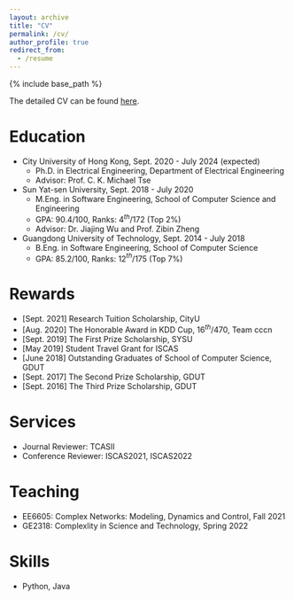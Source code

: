 ```yaml
---
layout: archive
title: "CV"
permalink: /cv/
author_profile: true
redirect_from:
  - /resume
---
```


{% include base_path %}

The detailed CV can be found [here]().

Education
======

* City University of Hong Kong,  Sept. 2020 - July 2024 (expected)
  * Ph.D. in Electrical Engineering, Department of Electrical Engineering
  * Advisor: Prof. C. K. Michael Tse
* Sun Yat-sen University, Sept. 2018 - July 2020
  * M.Eng. in Software Engineering, School of Computer Science and Engineering
  * GPA: 90.4/100, Ranks: 4$^{th}$/172 (Top 2%)
  * Advisor: Dr. Jiajing Wu and Prof. Zibin Zheng
* Guangdong University of Technology, Sept. 2014 - July 2018
  * B.Eng. in Software Engineering, School of Computer Science
  * GPA: 85.2/100, Ranks: 12$^{th}$/175 (Top 7%)

# Rewards

- [Sept. 2021] Research Tuition Scholarship, CityU
- [Aug. 2020] The Honorable Award in KDD Cup, 16$^{th}$/470, Team cccn
- [Sept. 2019] The First Prize Scholarship, SYSU
- [May 2019] Student Travel Grant for ISCAS
- [June 2018] Outstanding Graduates of School of Computer Science, GDUT
- [Sept. 2017] The Second Prize Scholarship, GDUT
- [Sept. 2016] The Third Prize Scholarship, GDUT

Services
======

- Journal Reviewer: TCASII
- Conference Reviewer: ISCAS2021, ISCAS2022

Teaching
======

- EE6605: Complex Networks: Modeling, Dynamics and Control, Fall 2021
- GE2318: Complexlity in Science and Technology, Spring  2022

Skills
======

* Python, Java

